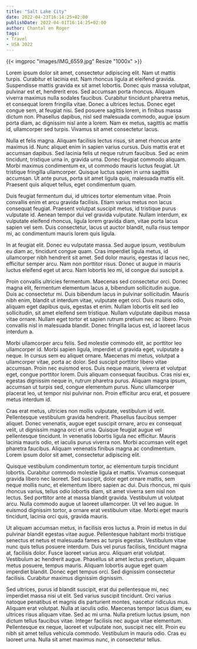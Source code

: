 ```yaml
---
title: "Salt Lake City"
date: 2022-04-23T16:14:25+02:00
publishDate: 2022-04-01T16:14:25+02:00
author: Chantal en Roger
tags:
- Travel
- USA 2022
---
```


{{< imgproc "images/IMG_6559.jpg" Resize "1000x" >}}

Lorem ipsum dolor sit amet, consectetur adipiscing elit. Nam ut mattis turpis. Curabitur et lacinia est. Nam rhoncus ligula at eleifend gravida. Suspendisse mattis gravida ex sit amet lobortis. Donec quis massa volutpat, pulvinar est et, hendrerit eros. Sed accumsan porta rhoncus. Aliquam viverra maximus nulla sodales faucibus. Curabitur tincidunt pharetra metus, et consequat lorem fringilla vitae. Donec a ultrices lectus. Donec eget congue sem, at feugiat nisi. Sed posuere sagittis lorem, in finibus massa dictum non. Phasellus dapibus, nisl sed malesuada commodo, augue ipsum porta diam, ac dignissim nisl ante a lorem. Nam ex metus, sagittis ac mattis id, ullamcorper sed turpis. Vivamus sit amet consectetur lacus.

Nulla et felis magna. Aliquam facilisis lectus risus, sit amet rhoncus ante maximus id. Nunc aliquet enim in sapien varius cursus. Duis mattis erat et accumsan dapibus. Sed lacinia felis ut neque rutrum faucibus. Sed ac enim tincidunt, tristique urna in, gravida urna. Donec feugiat commodo aliquam. Morbi maximus condimentum ex, ut commodo mauris luctus feugiat. Ut tristique fringilla ullamcorper. Quisque luctus sapien in urna sagittis accumsan. Ut ante purus, porta sit amet ligula quis, malesuada mattis elit. Praesent quis aliquet tellus, eget condimentum quam.

Duis feugiat fermentum dui, id ultrices tortor elementum vitae. Proin convallis enim et arcu gravida facilisis. Etiam varius metus non lacus consequat feugiat. Praesent volutpat suscipit metus, id tristique purus vulputate id. Aenean tempor dui vel gravida vulputate. Nullam interdum, ex vulputate eleifend rhoncus, ligula lorem gravida diam, vitae porta lacus sapien vel sem. Duis consectetur, lacus ut auctor blandit, nulla risus tempor mi, ac condimentum mauris lorem quis ligula.

In at feugiat elit. Donec eu vulputate massa. Sed augue ipsum, vestibulum eu diam ac, tincidunt congue quam. Cras imperdiet ligula metus, id ullamcorper nibh hendrerit sit amet. Sed dolor mauris, egestas id lacus nec, efficitur semper arcu. Nam non porttitor risus. Donec ut augue in mauris luctus eleifend eget ut arcu. Nam lobortis leo mi, id congue dui suscipit a.

Proin convallis ultricies fermentum. Maecenas sed consectetur orci. Donec magna elit, fermentum elementum lacus a, bibendum sollicitudin augue. Duis ac consectetur mi. Duis bibendum lacus in pulvinar sollicitudin. Mauris nibh enim, blandit ut interdum vitae, vulputate eget orci. Duis mauris odio, aliquam eget dapibus quis, egestas et enim. Nullam lobortis elit sed leo sollicitudin, sit amet eleifend sem tristique. Nullam vulputate dapibus massa vitae ornare. Nullam eget tortor et sapien rutrum pretium nec ac libero. Proin convallis nisl in malesuada blandit. Donec fringilla lacus est, id laoreet lacus interdum a.

Morbi ullamcorper arcu felis. Sed molestie commodo elit, ac porttitor leo ullamcorper id. Morbi sapien ligula, imperdiet ut gravida eget, vulputate a neque. In cursus sem eu aliquet ornare. Maecenas mi metus, volutpat a ullamcorper vitae, porta ac dolor. Sed suscipit porttitor libero vitae accumsan. Proin nec euismod eros. Duis neque mauris, viverra et volutpat eget, congue porttitor lorem. Duis aliquam consequat faucibus. Cras nisi ex, egestas dignissim neque in, rutrum pharetra purus. Aliquam magna ipsum, accumsan ut turpis sed, congue elementum purus. Nunc ullamcorper placerat leo, ut tempor nisi pulvinar non. Proin efficitur arcu erat, et posuere metus interdum id.

Cras erat metus, ultricies non mollis vulputate, vestibulum id velit. Pellentesque vestibulum gravida hendrerit. Phasellus faucibus semper aliquet. Donec venenatis, augue eget suscipit ornare, arcu ex consequat velit, ut dignissim magna orci et urna. Quisque feugiat augue vel pellentesque tincidunt. In venenatis lobortis ligula nec efficitur. Mauris lacinia mauris odio, et iaculis purus viverra non. Morbi accumsan velit eget pharetra faucibus. Aliquam venenatis finibus magna ac condimentum. Lorem ipsum dolor sit amet, consectetur adipiscing elit.

Quisque vestibulum condimentum tortor, ac elementum turpis tincidunt lobortis. Curabitur commodo molestie ligula et mattis. Vivamus consequat gravida libero nec laoreet. Sed suscipit, dolor eget ornare mattis, sem neque mollis nunc, et elementum libero sapien ac dui. Duis rhoncus, mi quis rhoncus varius, tellus odio lobortis diam, sit amet viverra sem nisl non lectus. Sed porttitor ante at massa blandit gravida. Vestibulum ut volutpat arcu. Nulla commodo augue ut laoreet ullamcorper. Ut vel leo augue. In euismod dignissim tortor, a ornare erat vestibulum vitae. Morbi eget mauris tincidunt, lacinia orci quis, gravida mauris.

Ut aliquam accumsan metus, in facilisis eros luctus a. Proin id metus in dui pulvinar blandit egestas vitae augue. Pellentesque habitant morbi tristique senectus et netus et malesuada fames ac turpis egestas. Vestibulum vitae nunc quis tellus posuere interdum. Duis vel purus facilisis, tincidunt magna at, facilisis dolor. Fusce laoreet varius arcu. Aliquam erat volutpat. Vestibulum ac hendrerit augue. Phasellus sit amet lectus pretium, aliquam metus posuere, tempus mauris. Aliquam lobortis augue eget quam imperdiet blandit. Donec eget tempus orci. Sed dignissim consectetur facilisis. Curabitur maximus dignissim dignissim.

Sed ultrices, purus id blandit suscipit, erat dui pellentesque mi, nec imperdiet massa nisi ut elit. Sed varius suscipit tincidunt. Orci varius natoque penatibus et magnis dis parturient montes, nascetur ridiculus mus. Aliquam erat volutpat. Nulla at iaculis odio. Maecenas tempor lacus diam, eu ultrices risus aliquam vitae. Sed ac mi urna. Nulla pretium luctus ipsum, non dictum tellus faucibus vitae. Integer facilisis nec augue vitae elementum. Pellentesque ex neque, laoreet et vulputate non, suscipit nec elit. Proin eu nibh sit amet tellus vehicula commodo. Vestibulum in mauris odio. Cras eu laoreet urna. Nulla sit amet maximus nunc, in consectetur tellus.
